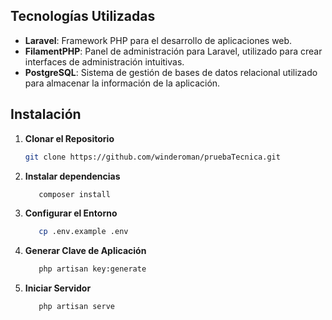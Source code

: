 ## Tecnologías Utilizadas

-   **Laravel**: Framework PHP para el desarrollo de aplicaciones web.
-   **FilamentPHP**: Panel de administración para Laravel, utilizado para crear interfaces de administración intuitivas.
-   **PostgreSQL**: Sistema de gestión de bases de datos relacional utilizado para almacenar la información de la aplicación.

## Instalación

1. **Clonar el Repositorio**

    ```bash
    git clone https://github.com/winderoman/pruebaTecnica.git

    ```

2. **Instalar dependencias**

    ```bash
       composer install
    ```

3. **Configurar el Entorno**

    ```bash
       cp .env.example .env
    ```

4. **Generar Clave de Aplicación**

    ```bash
       php artisan key:generate
    ```

5. **Iniciar Servidor**

    ```bash
       php artisan serve
    ```
